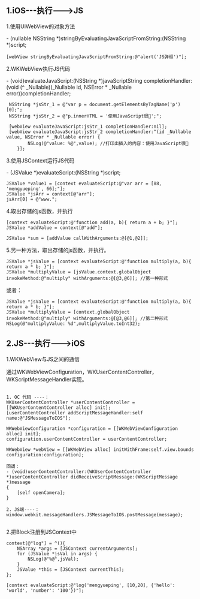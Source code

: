 1.iOS---执行--->JS
---
1.使用UIWebView的对象方法

\- (nullable NSString *)stringByEvaluatingJavaScriptFromString:(NSString *)script;



```
[webView stringByEvaluatingJavaScriptFromString:@"alert('JS弹框')"];

```


2.WKWebView执行JS代码

\- (void)evaluateJavaScript:(NSString *)javaScriptString completionHandler:(void (^ _Nullable)(_Nullable id, NSError * _Nullable error))completionHandler;

```
 NSString *jsStr_1 = @"var p = document.getElementsByTagName('p')[0];";
 NSString *jsStr_2 = @"p.innerHTML = '使用JavaScript很🐂';";

 [webView evaluateJavaScript:jsStr_1 completionHandler:nil];
 [webView evaluateJavaScript:jsStr_2 completionHandler:^(id _Nullable value, NSError * _Nullable error) {
        NSLog(@"value: %@",value); //打印出插入的内容：使用JavaScript很🐂
    }];

```

3.使用JSContext运行JS代码

\- (JSValue *)evaluateScript:(NSString *)script;

```
JSValue *value1 = [context evaluateScript:@"var arr = [88, 'mengyueping', 66];"];
JSValue *jsArr = context[@"arr"];
jsArr[0] = @"www.";

```

4.取出存储的js函数，并执行

```
[context evaluateScript:@"function add(a, b){ return a + b; }"];
JSValue *addValue = context[@"add"]; 

JSValue *sum = [addValue callWithArguments:@[@1,@2]];

```

5.另一种方法，取出存储的js函数，并执行。

```
JSValue *jsValue = [context evaluateScript:@"function multiply(a, b){ return a * b; }"];
JSValue *multiplyValue = [jsValue.context.globalObject invokeMethod:@"multiply" withArguments:@[@3,@6]]; //第一种形式

```

或者：

```
JSValue *jsValue = [context evaluateScript:@"function multiply(a, b){ return a * b; }"];
JSValue *multiplyValue = [context.globalObject invokeMethod:@"multiply" withArguments:@[@3,@6]]; //第二种形式
NSLog(@"multiplyValue: %d",multiplyValue.toInt32); 

```


2.JS---执行--->iOS
---
1.WKWebView与JS之间的通信

通过WKWebViewConfiguration，WKUserContentController，WKScriptMessageHandler实现。


```

1. OC 代码 ----：
WKUserContentController *userContentController = [[WKUserContentController alloc] init];
[userContentController addScriptMessageHandler:self name:@"JSMessageToIOS"];

WKWebViewConfiguration *configuration = [[WKWebViewConfiguration alloc] init];
configuration.userContentController = userContentController; 

WKWebView *webView = [[WKWebView alloc] initWithFrame:self.view.bounds configuration:configuration];

回调：
- (void)userContentController:(WKUserContentController *)userContentController didReceiveScriptMessage:(WKScriptMessage *)message
{
    [self openCamera];
}

2. JS端----：
window.webkit.messageHandlers.JSMessageToIOS.postMessage(message);


```


2.把Block注册到JSContext中

```
context[@"log"] = ^(){
    NSArray *args = [JSContext currentArguments];
    for (JSValue *jsVal in args) {
        NSLog(@"%@",jsVal);
    }
    JSValue *this = [JSContext currentThis];
};

[context evaluateScript:@"log('mengyueping', [10,20], {'hello': 'world', 'number': '100'})"];

```

